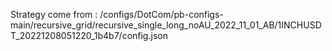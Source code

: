 Strategy come from : /configs/DotCom/pb-configs-main/recursive_grid/recursive_single_long_noAU_2022_11_01_AB/1INCHUSDT_20221208051220_1b4b7/config.json